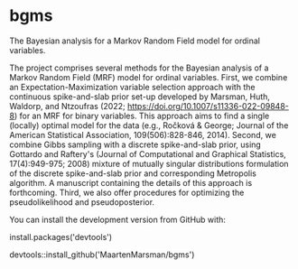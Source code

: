 # bgms
The Bayesian analysis for a Markov Random Field model for ordinal variables. 

The project comprises several methods for the Bayesian analysis of a Markov Random Field (MRF) model for ordinal variables.
First, we combine an Expectation-Maximization variable selection approach with the continuous spike-and-slab prior set-up developed by Marsman, Huth, Waldorp, and Ntzoufras (2022; https://doi.org/10.1007/s11336-022-09848-8) for an MRF for binary variables. This approach aims to find a single (locally) optimal model for the data (e.g., Ro&#x010D;kov&#x00E1; & George; Journal of the American Statistical Association, 109(506):828-846, 2014). 
Second, we combine Gibbs sampling with a discrete spike-and-slab prior, using Gottardo and Raftery's (Journal of Computational and Graphical Statistics, 17(4):949-975; 2008) mixture of mutually singular distributions formulation of the discrete spike-and-slab prior and corresponding Metropolis algorithm. A manuscript containing the details of this approach is forthcoming. 
Third, we also offer procedures for optimizing the pseudolikelihood and pseudoposterior.  

You can install the development version from GitHub with:

install.packages('devtools')

devtools::install_github('MaartenMarsman/bgms')

